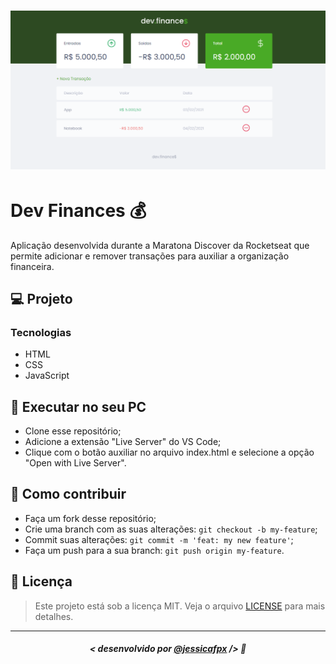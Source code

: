 <h1 align="center">
    <img src="./assets/dev-finances.png" alt="Dev Finances"/>
</h1>


# Dev Finances 💰
Aplicação desenvolvida durante a Maratona Discover da Rocketseat que permite adicionar e remover transações para auxiliar a organização financeira.

## 💻 Projeto
### Tecnologias
- HTML
- CSS
- JavaScript

## 🔧 Executar no seu PC

- Clone esse repositório;
- Adicione a extensão "Live Server" do VS Code;
- Clique com o botão auxiliar no arquivo index.html e selecione a opção "Open with Live Server".

## 🤔 Como contribuir

- Faça um fork desse repositório;
- Crie uma branch com as suas alterações: `git checkout -b my-feature`;
- Commit suas alterações: `git commit -m 'feat: my new feature'`;
- Faça um push para a sua branch: `git push origin my-feature`.

## 📜 Licença

> Este projeto está sob a licença MIT. Veja o arquivo [LICENSE](https://github.com/jessicafpx/dev-finances/blob/main/LICENSE.md) para mais detalhes.

---

##### <p align="center"> <strong> < desenvolvido por <a href="https://github.com/jessicafpx"> @jessicafpx</a> /> </strong> 👋
